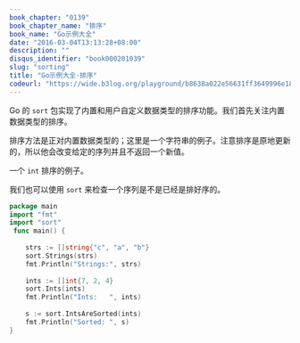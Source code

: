 ```yaml
---
book_chapter: "0139"
book_chapter_name: "排序"
book_name: "Go示例大全"
date: "2016-03-04T13:13:28+08:00"
description: ""
disqus_identifier: "book000201039"
slug: "sorting"
title: "Go示例大全-排序"
codeurl: "https://wide.b3log.org/playground/b8638a022e56631ff3649996e181bf0b.go"
---
```

 
Go 的 `sort` 包实现了内置和用户自定义数据类型的排序功能。我们首先关注内置数据类型的排序。







排序方法是正对内置数据类型的；这里是一个字符串的例子。注意排序是原地更新的，所以他会改变给定的序列并且不返回一个新值。

一个 `int` 排序的例子。

我们也可以使用 `sort` 来检查一个序列是不是已经是排好序的。
 

```go
package main  
import "fmt"
import "sort"  
 func main() {  
 
    strs := []string{"c", "a", "b"}
    sort.Strings(strs)
    fmt.Println("Strings:", strs)  
 
    ints := []int{7, 2, 4}
    sort.Ints(ints)
    fmt.Println("Ints:   ", ints)  
 
    s := sort.IntsAreSorted(ints)
    fmt.Println("Sorted: ", s)
}  
```
